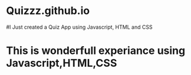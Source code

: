# Quizzz.github.io
#I Just created a Quiz App using Javascript, HTML and CSS
# This is wonderfull experiance using Javascript,HTML,CSS

